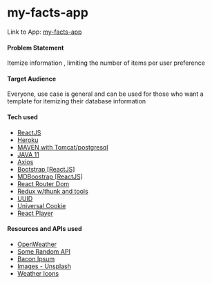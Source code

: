 # my-facts-app
Link to App: [my-facts-app](https://warm-harbor-16578.herokuapp.com/)

#### Problem Statement
Itemize information , limiting the number of items per user preference

#### Target Audience
Everyone, use case is general and can be used for those who want a template for itemizing their database information

#### Tech used
* [ReactJS](https://reactjs.org/docs/create-a-new-react-app.html)
* [Heroku](https://heroku.com)
* [MAVEN with Tomcat/postgresql](https://mvnrepository.com/)
* [JAVA 11](https://www.oracle.com/java/technologies/javase-jdk11-downloads.html)
* [Axios](https://www.npmjs.com/package/axios)
* [Bootstrap [ReactJS]](https://react-bootstrap.github.io/getting-started/introduction/)
* [MDBoostrap [ReactJS]](https://mdbootstrap.com/docs/react/getting-started/quick-start/)
* [React Router Dom](https://reactrouter.com/web/guides/quick-start)
* [Redux w/thunk and tools](https://react-redux.js.org/introduction/quick-start)
* [UUID](https://www.npmjs.com/package/uuid)
* [Universal Cookie](https://www.npmjs.com/package/universal-cookie)
* [React Player](https://www.npmjs.com/package/react-player)

#### Resources and APIs used
* [OpenWeather](https://openweathermap.org)
* [Some Random API](http://some-random-api.ml/)
* [Bacon Ipsum](https://baconipsum.com/json-api/)
* [Images - Unsplash](https://unsplash.com/)
* [Weather Icons](https://erikflowers.github.io/weather-icons/)
